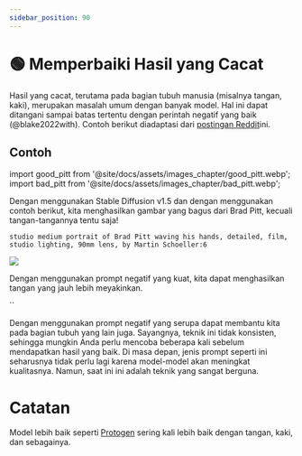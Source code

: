 ```yaml
---
sidebar_position: 90
---
```


# 🟢 Memperbaiki Hasil yang Cacat

Hasil yang cacat, terutama pada bagian tubuh manusia (misalnya tangan, kaki), merupakan masalah umum dengan banyak model. Hal ini dapat ditangani sampai batas tertentu dengan perintah negatif yang baik (@blake2022with). Contoh berikut diadaptasi dari [postingan Reddit](https://www.reddit.com/r/StableDiffusion/comments/z7salo/with_the_right_prompt_stable_diffusion_20_can_do/)ini.

## Contoh

import good_pitt from '@site/docs/assets/images_chapter/good_pitt.webp';
import bad_pitt from '@site/docs/assets/images_chapter/bad_pitt.webp';

Dengan menggunakan Stable Diffusion v1.5 dan dengan menggunakan contoh berikut, kita menghasilkan gambar yang bagus dari Brad Pitt, kecuali tangan-tangannya tentu saja!

`studio medium portrait of Brad Pitt waving his hands, detailed, film, studio lighting, 90mm lens, by Martin Schoeller:6`

<div style={{textAlign: 'center'}}>
  <img src={bad_pitt} style={{width: "250px"}}/>
</div>

Dengan menggunakan prompt negatif yang kuat, kita dapat menghasilkan tangan yang jauh lebih meyakinkan.

``
<div style={{textAlign: 'center'}}>
  <LazyLoadImage src={good_pitt} style={{width: "250px"}} />
</div>

Dengan menggunakan prompt negatif yang serupa dapat membantu kita pada bagian tubuh yang lain juga. Sayangnya, teknik ini tidak konsisten, sehingga mungkin Anda perlu mencoba beberapa kali sebelum mendapatkan hasil yang baik. Di masa depan, jenis prompt seperti ini seharusnya tidak perlu lagi karena model-model akan meningkat kualitasnya. Namun, saat ini ini adalah teknik yang sangat berguna.


# Catatan

Model lebih baik seperti [Protogen](https://civitai.com/models/3666/protogen-x34-official-release) sering kali lebih baik dengan tangan, kaki, dan sebagainya.